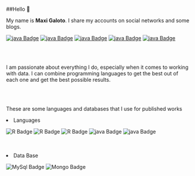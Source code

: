 
##Hello :wave:

My name is <b>Maxi Galoto</b>. I share my accounts on social networks and some blogs.



<p dir="auto"> <a href="https://www.instagram.com/maxigaloto"><img src = 'https://img.shields.io/static/v1?label=Instagram&message= &color=pink'alt="java Badge" style="max-width: 75%;"></a> <a href="https://www.instagram.com/ryeconomia"><img src = 'https://img.shields.io/static/v1?label=Instagram R&message= &color=pink'alt="java Badge" style="max-width: 75%;"></a>  <a href="https://www.facebook.com/maxi.galoto"><img src = 'https://img.shields.io/static/v1?label=Facebook&message= &color=blue'alt="java Badge" style="max-width: 75%;"></a> <a href="https://maxi-galo.netlify.app/"><img src = 'https://img.shields.io/static/v1?label=Netlify&message= &color=#33FFFF'alt="java Badge" style="max-width: 75%;"></a> <a href="https://rpubs.com/MGaloto"><img src = 'https://img.shields.io/static/v1?label=Rpubs&message= &color=orange'alt="java Badge" style="max-width: 75%;"></a></p>
 
 <br>
 </br>
 
 
I am passionate about everything I do, especially when it comes to working with data. I can combine programming languages ​​to get the best out of each one and get the best possible results.
 
 <br>
 </br>

These are some languages and databases that I use for published works
  

 <li>Languages</li>
 <p dir="auto"><a  rel="nofollow"><img src = 'https://img.shields.io/static/v1?label=R-Studio&message= &color=blue'alt="R Badge" data-canonical-src="https://img.shields.io/badge/-@maxigaloto-1ca0f1?style=flat&amp;labelColor=1ca0f1&amp;logo=twitter&amp;logoColor=white&amp;link=https://www.instagram.com/maxigaloto" style="max-width: 75%;"></a> <a  rel="nofollow"><img src = 'https://img.shields.io/static/v1?label=Python&message= &color=yellow'alt="R Badge" data-canonical-src="https://img.shields.io/badge/-@maxigaloto-1ca0f1?style=flat&amp;labelColor=1ca0f1&amp;logo=twitter&amp;logoColor=white&amp;link=https://www.instagram.com/maxigaloto" style="max-width: 75%;"></a>  <a><img src = 'https://img.shields.io/static/v1?label=Html&message= &color=red'alt="R Badge" style="max-width: 75%;"></a>  <a><img src = 'https://img.shields.io/static/v1?label=JavaScript&message= &color=yellow'alt="java Badge" style="max-width: 75%;"></a> </a>  <a><img src = 'https://img.shields.io/static/v1?label=Css&message= &color=greeb'alt="java Badge" style="max-width: 75%;"></a></p>
  <br>
 </br>

 <li>Data Base</li>
  <p dir="auto"><a  rel="nofollow"><img src = 'https://img.shields.io/static/v1?label=My Sql&message= &color=blue'alt="MySql Badge" data-canonical-src="https://img.shields.io/badge/-@maxigaloto-1ca0f1?style=flat&amp;labelColor=1ca0f1&amp;logo=twitter&amp;logoColor=white&amp;link=https://www.instagram.com/maxigaloto" style="max-width: 75%;"></a> <a  rel="nofollow"><img src = 'https://img.shields.io/static/v1?label=MongoDB&message= &color=green'alt="Mongo Badge" data-canonical-src="https://img.shields.io/badge/-@maxigaloto-1ca0f1?style=flat&amp;labelColor=1ca0f1&amp;logo=twitter&amp;logoColor=white&amp;link=https://www.instagram.com/maxigaloto" style="max-width: 75%;"></a> </p>




<!--
**MGaloto/MGaloto** is a ✨ _special_ ✨ repository because its `README.md` (this file) appears on your GitHub profile.

Here are some ideas to get you started:

- 🔭 I’m currently working on ...
- 🌱 I’m currently learning ...
- 👯 I’m looking to collaborate on ...
- 🤔 I’m looking for help with ...
- 💬 Ask me about ...
- 📫 How to reach me: ...
- 😄 Pronouns: ...
- ⚡ Fun fact: ...
https://github.com/alexandresanlim/Badges4-README.md-Profile#-languages-
--
